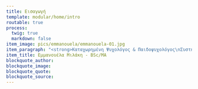 ```yaml
---
title: Εισαγωγή
template: modular/home/intro
routable: true
process:
  twig: true
  markdown: false
item_image: pics/emmanouela/emmanouela-01.jpg
item_paragraph: "<strong>Καταχωρημένη Ψυχολόγος & Παιδοψυχολόγος\nΣυστημική Ψυχοθεραπεύτρια\n\n\nΘεραπεία Ενηλίκων, Παιδιών, Εφήβων\nΖευγάρια & Οικογένειες\nΑξιολογήσεις Παιδιών και Εφήβων</strong>"
item_title: Εμμανουέλα Μιλάκη - BSc/MA
blockquote_author:
blockquote_image:
blockquote_quote:
blockquote_source:
---
```

